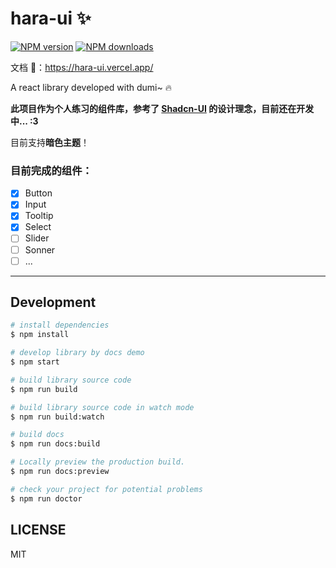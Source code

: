 # hara-ui ✨

[![NPM version](https://img.shields.io/npm/v/hara-ui.svg?style=flat)](https://npmjs.org/package/hara-ui)
[![NPM downloads](http://img.shields.io/npm/dm/hara-ui.svg?style=flat)](https://npmjs.org/package/hara-ui)

文档 🔗：https://hara-ui.vercel.app/

A react library developed with dumi~ 🔥

**此项目作为个人练习的组件库，参考了 [Shadcn-UI](https://ui.shadcn.com) 的设计理念，目前还在开发中... :3**

目前支持**暗色主题**！

### 目前完成的组件：

- [x] Button
- [x] Input
- [x] Tooltip
- [x] Select
- [ ] Slider
- [ ] Sonner
- [ ] ...

---

## Development

```bash
# install dependencies
$ npm install

# develop library by docs demo
$ npm start

# build library source code
$ npm run build

# build library source code in watch mode
$ npm run build:watch

# build docs
$ npm run docs:build

# Locally preview the production build.
$ npm run docs:preview

# check your project for potential problems
$ npm run doctor
```

## LICENSE

MIT
